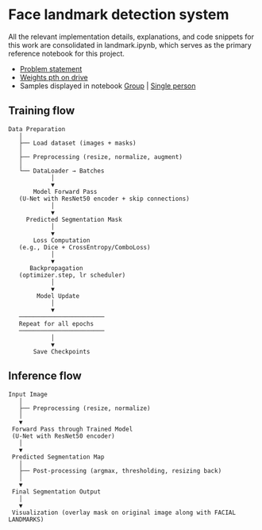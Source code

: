 # Face landmark detection system

All the relevant implementation details, explanations, and code snippets for this work are consolidated in landmark.ipynb, which serves as the primary reference notebook for this project.

* [Problem statement](https://docs.google.com/document/d/1DSXm99Fxw7gGm5Tj1VU8NmN31B8XzXf-iHG_tTyiInA/edit?usp=sharing)  
* [Weights pth on drive](https://drive.google.com/file/d/1OlFkfwbNuAGYtx9CdVH1z2k9_YktBbls/view?usp=sharing)
* Samples displayed in notebook [Group](https://drive.google.com/file/d/12VFgZjQI8AhVCKwimzhRgnSsIXTSPlvi/view?usp=sharing) | [Single person](https://drive.google.com/file/d/1TCBsgSvARcn-AwdTjwipW6uHrOPgCOYa/view?usp=sharing)

## Training flow
```
Data Preparation
   │
   ├── Load dataset (images + masks)
   │
   ├── Preprocessing (resize, normalize, augment)
   │
   └── DataLoader → Batches
            │
            ▼
       Model Forward Pass
   (U-Net with ResNet50 encoder + skip connections)
            │
            ▼
     Predicted Segmentation Mask
            │
            ▼
       Loss Computation
   (e.g., Dice + CrossEntropy/ComboLoss)
            │
            ▼
      Backpropagation
   (optimizer.step, lr scheduler)
            │
            ▼
        Model Update
            │
            ▼
   ────────────────────────
   Repeat for all epochs
   ────────────────────────
            │
            ▼
       Save Checkpoints
```

## Inference flow
```
Input Image
   │
   ├── Preprocessing (resize, normalize)
   │
   ▼
 Forward Pass through Trained Model
 (U-Net with ResNet50 encoder)
   │
   ▼
 Predicted Segmentation Map
   │
   ├── Post-processing (argmax, thresholding, resizing back)
   │
   ▼
 Final Segmentation Output
   │
   ▼
 Visualization (overlay mask on original image along with FACIAL LANDMARKS)
```
